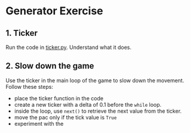 
# Generator Exercise

## 1. Ticker

Run the code in [ticker.py](ticker.py). Understand what it does.

## 2. Slow down the game

Use the ticker in the main loop of the game to slow down the movement.
Follow these steps:

- place the ticker function in the code
- create a new ticker with a delta of 0.1 before the `while` loop.
- inside the loop, use `next()` to retrieve the next value from the ticker.
- move the pac only if the tick value is `True`
- experiment with the 
